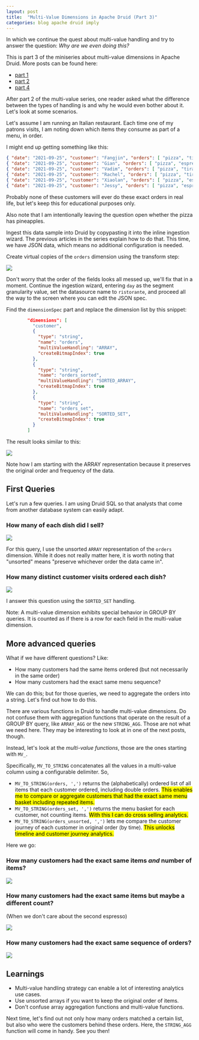 ```yaml
---
layout: post
title:  "Multi-Value Dimensions in Apache Druid (Part 3)"
categories: blog apache druid imply
---
```


In which we continue the quest about multi-value handling and try to answer the question: _Why are we even doing this?_

This is part 3 of the miniseries about multi-value dimensions in Apache Druid. More posts can be found here:
- [part 1](/2021/08/07/multivalue-dimensions-in-apache-druid-part-1/)
- [part 2](/2021/08/29/multivalue-dimensions-in-apache-druid-part-2/)
- [part 4](/2021/10/03/multivalue-dimensions-in-apache-druid-part-4/)

After part 2 of the multi-value series, one reader asked what the difference between the types of handling is and why he would even bother about it. Let's look at some scenarios.

Let's assume I am running an Italian restaurant. Each time one of my patrons visits, I am noting down which items they consume as part of a menu, in order.

I might end up getting something like this:

```json
{ "date": "2021-09-25", "customer": "Fangjin", "orders": [ "pizza", "tiramisu", "espresso", "espresso" ] }
{ "date": "2021-09-25", "customer": "Gian", "orders": [ "pizza", "espresso", "tiramisu" ] }
{ "date": "2021-09-25", "customer": "Vadim", "orders": [ "pizza", "tiramisu" ] }
{ "date": "2021-09-25", "customer": "Rachel", "orders": [ "pizza", "tiramisu", "espresso" ] }
{ "date": "2021-09-25", "customer": "Xiaolan", "orders": [ "pizza", "espresso" ] }
{ "date": "2021-09-25", "customer": "Jessy", "orders": [ "pizza", "espresso", "espresso" ] }
```

Probably none of these customers will ever do these exact orders in real life, but let's keep this for educational purposes only.

Also note that I am intentionally leaving the question open whether the pizza has pineapples.

Ingest this data sample into Druid by copypasting it into the inline ingestion wizard. The previous articles in the series explain how to do that. This time, we have JSON data, which means no additional configuration is needed.

Create virtual copies of the `orders` dimension using the transform step:

![](/assets/2021-09-25-1-transform.jpeg)

Don't worry that the order of the fields looks all messed up, we'll fix that in a moment. Continue the ingestion wizard, entering `day` as the segment granularity value, set the datasource name to `ristorante`, and proceed all the way to the screen where you can edit the JSON spec.

Find the `dimensionSpec` part and replace the dimension list by this snippet:

```json
        "dimensions": [
          "customer",
          {
            "type": "string",
            "name": "orders",
            "multiValueHandling": "ARRAY",
            "createBitmapIndex": true
          },
          {
            "type": "string",
            "name": "orders_sorted",
            "multiValueHandling": "SORTED_ARRAY",
            "createBitmapIndex": true
          },
          {
            "type": "string",
            "name": "orders_set",
            "multiValueHandling": "SORTED_SET",
            "createBitmapIndex": true
          }
        ]
```

The result looks similar to this:

![](/assets/2021-09-25-2-jsonspec.jpeg)

Note how I am starting with the ARRAY representation because it preserves the original order and frequency of the data.

## First Queries

Let's run a few queries. I am using Druid SQL so that analysts that come from another database system can easily adapt.

### How many of each dish did I sell?

![](/assets/2021-09-25-3-groupby-unsorted.jpg)

For this query, I use the unsorted `ARRAY` representation of the `orders` dimension. While it does not really matter here, it is worth noting that "unsorted" means "preserve whichever order the data came in".

### How many distinct customer visits ordered each dish?

![](/assets/2021-09-25-4-groupby-set.jpg)

I answer this question using the `SORTED_SET` handling.

Note: A multi-value dimension exhibits special behavior in GROUP BY queries. It is counted as if there is a row for each field in the multi-value dimension.

## More advanced queries

What if we have different questions? Like:
- How many customers had the same items ordered (but not necessarily in the same order)
- How many customers had the exact same menu sequence?

We can do this; but for those queries, we need to aggregate the orders into a string. Let's find out how to do this.

There are various functions in Druid to handle multi-value dimensions. Do not confuse them with aggregation functions that operate on the result of a GROUP BY query, like `ARRAY_AGG` or the new `STRING_AGG`. Those are not what we need here. They may be interesting to look at in one of the next posts, though.

Instead, let's look at the _multi-value functions_, those are the ones starting with `MV_`.

Specifically, `MV_TO_STRING` concatenates all the values in a multi-value column using a configurable delimiter. So,
- `MV_TO_STRING(orders, ',')` returns the (alphabetically) ordered list of all items that each customer ordered, including double orders. <mark>This enables me to compare or aggregate customers that had the exact same menu basket including repeated items.</mark>
- `MV_TO_STRING(orders_set, ',')` returns the menu basket for each customer, not counting items. <mark>With this I can do cross selling analytics.</mark>
- `MV_TO_STRING(orders_unsorted, ',')` lets me compare the customer journey of each customer in original order (by time). <mark>This unlocks timeline and customer journey analytics.</mark>

Here we go:

### How many customers had the exact same items _and_ number of items?

![](/assets/2021-09-25-5-mv-orders-sorted.jpeg)

### How many customers had the exact same items but maybe a different count?

(When we don't care about the second espresso)

![](/assets/2021-09-25-6-mv-orders-set.jpeg)

### How many customers had the exact same sequence of orders?

![](/assets/2021-09-25-7-mv-orders.jpeg)

## Learnings

- Multi-value handling strategy can enable a lot of interesting analytics use cases.
- Use unsorted arrays if you want to keep the original order of items.
- Don't confuse array aggregation functions and multi-value functions.

Next time, let's find out not only how many orders matched a certain list, but also who were the customers behind these orders. Here, the `STRING_AGG` function will come in handy. See you then!
